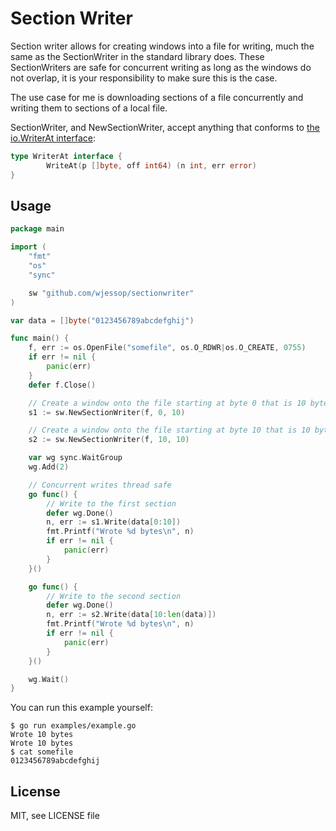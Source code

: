 # Section Writer

Section writer allows for creating windows into a file for writing, much the same as the SectionWriter in the standard library does. These SectionWriters are safe for concurrent writing as long as the windows do not overlap, it is your responsibility to make sure this is the case.

The use case for me is downloading sections of a file concurrently and writing them to sections of a local file.

SectionWriter, and NewSectionWriter, accept anything that conforms to [the io.WriterAt interface](https://golang.org/pkg/io/#WriterAt):

```go
type WriterAt interface {
        WriteAt(p []byte, off int64) (n int, err error)
}
```

## Usage

```go
package main

import (
	"fmt"
	"os"
	"sync"

	sw "github.com/wjessop/sectionwriter"
)

var data = []byte("0123456789abcdefghij")

func main() {
	f, err := os.OpenFile("somefile", os.O_RDWR|os.O_CREATE, 0755)
	if err != nil {
		panic(err)
	}
	defer f.Close()

	// Create a window onto the file starting at byte 0 that is 10 bytes in length.
	s1 := sw.NewSectionWriter(f, 0, 10)

	// Create a window onto the file starting at byte 10 that is 10 bytes in length
	s2 := sw.NewSectionWriter(f, 10, 10)

	var wg sync.WaitGroup
	wg.Add(2)

	// Concurrent writes thread safe
	go func() {
		// Write to the first section
		defer wg.Done()
		n, err := s1.Write(data[0:10])
		fmt.Printf("Wrote %d bytes\n", n)
		if err != nil {
			panic(err)
		}
	}()

	go func() {
		// Write to the second section
		defer wg.Done()
		n, err := s2.Write(data[10:len(data)])
		fmt.Printf("Wrote %d bytes\n", n)
		if err != nil {
			panic(err)
		}
	}()

	wg.Wait()
}

```

You can run this example yourself:

```
$ go run examples/example.go
Wrote 10 bytes
Wrote 10 bytes
$ cat somefile
0123456789abcdefghij
```

## License

MIT, see LICENSE file
